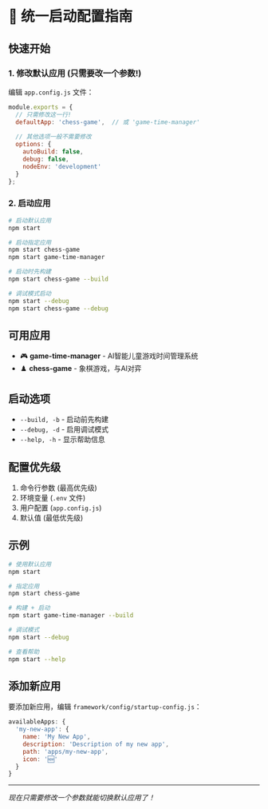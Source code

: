 # 🚀 统一启动配置指南

## 快速开始

### 1. 修改默认应用 (只需要改一个参数!)

编辑 `app.config.js` 文件：

```javascript
module.exports = {
  // 只需修改这一行!
  defaultApp: 'chess-game',  // 或 'game-time-manager'
  
  // 其他选项一般不需要修改
  options: {
    autoBuild: false,
    debug: false,
    nodeEnv: 'development'
  }
};
```

### 2. 启动应用

```bash
# 启动默认应用
npm start

# 启动指定应用  
npm start chess-game
npm start game-time-manager

# 启动时先构建
npm start chess-game --build

# 调试模式启动
npm start --debug
npm start chess-game --debug
```

## 可用应用

- 🎮 **game-time-manager** - AI智能儿童游戏时间管理系统
- ♟️ **chess-game** - 象棋游戏，与AI对弈

## 启动选项

- `--build, -b` - 启动前先构建
- `--debug, -d` - 启用调试模式
- `--help, -h` - 显示帮助信息

## 配置优先级

1. 命令行参数 (最高优先级)
2. 环境变量 (`.env` 文件)
3. 用户配置 (`app.config.js`)
4. 默认值 (最低优先级)

## 示例

```bash
# 使用默认应用
npm start

# 指定应用
npm start chess-game

# 构建 + 启动
npm start game-time-manager --build

# 调试模式
npm start --debug

# 查看帮助
npm start --help
```

## 添加新应用

要添加新应用，编辑 `framework/config/startup-config.js`：

```javascript
availableApps: {
  'my-new-app': {
    name: 'My New App',
    description: 'Description of my new app',
    path: 'apps/my-new-app',
    icon: '🆕'
  }
}
```

---

*现在只需要修改一个参数就能切换默认应用了！* 